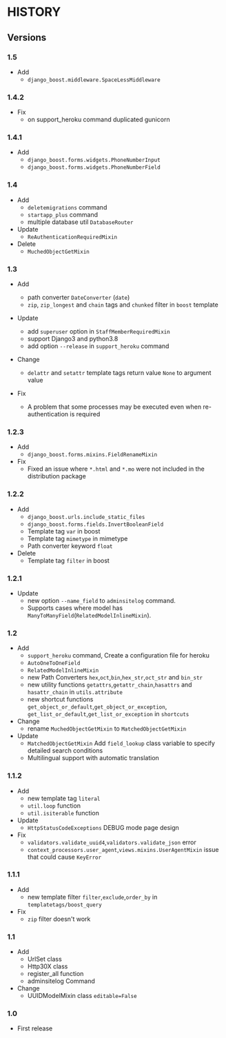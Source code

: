 # HISTORY  

## Versions  

### 1.5  

- Add
  - `django_boost.middleware.SpaceLessMiddleware`

### 1.4.2  

- Fix
  - on support_heroku command duplicated gunicorn

### 1.4.1  

- Add
  - `django_boost.forms.widgets.PhoneNumberInput`
  - `django_boost.forms.widgets.PhoneNumberField`

### 1.4  

- Add
  - `deletemigrations` command
  - `startapp_plus` command
  - multiple database util `DatabaseRouter`
- Update
  - `ReAuthenticationRequiredMixin`
- Delete
  - `MuchedObjectGetMixin`

### 1.3  

- Add
  - path converter `DateConverter` (`date`)
  - `zip`, `zip_longest` and `chain` tags and `chunked` filter in `boost` template

- Update  
  - add `superuser` option in `StaffMemberRequiredMixin`  
  - support Django3 and python3.8
  - add option `--release` in `support_heroku` command

- Change  
  - `delattr` and `setattr` template tags return value `None` to argument value

- Fix  
  - A problem that some processes may be executed even when re-authentication is required

### 1.2.3  

- Add  
  - `django_boost.forms.mixins.FieldRenameMixin`  
- Fix  
  - Fixed an issue where `*.html` and `*.mo` were not included in the distribution package

### 1.2.2  

- Add  
  - `django_boost.urls.include_static_files`  
  - `django_boost.forms.fields.InvertBooleanField`  
  - Template tag `var` in boost  
  - Template tag `mimetype` in mimetype  
  - Path converter keyword `float`  
- Delete  
  - Template tag `filter` in boost

### 1.2.1  

- Update  
  - new option `--name_field` to `adminsitelog` command.  
  - Supports cases where model has `ManyToManyField`(`RelatedModelInlineMixin`).  

### 1.2  

- Add  
  - `support_heroku` command, Create a configuration file for heroku  
  - `AutoOneToOneField`  
  - `RelatedModelInlineMixin`  
  - new Path Converters `hex`,`oct`,`bin`,`hex_str`,`oct_str` and `bin_str`  
  - new utility functions `getattrs`,`getattr_chain`,`hasattrs` and `hasattr_chain` in `utils.attribute`  
  - new shortcut functions `get_object_or_default`,`get_object_or_exception`, `get_list_or_default`,`get_list_or_exception` in `shortcuts`  
- Change  
  - rename `MuchedObjectGetMixin` to `MatchedObjectGetMixin`  
- Update  
  - `MatchedObjectGetMixin` Add `field_lookup` class variable to specify detailed search conditions  
  - Multilingual support with automatic translation  

### 1.1.2  

- Add  
  - new template tag `literal`  
  - `util.loop` function  
  - `util.isiterable` function  
- Update  
  - `HttpStatusCodeExceptions` DEBUG mode page design  
- Fix  
  - `validators.validate_uuid4`,`validators.validate_json` error  
  - `context_processors.user_agent`,`views.mixins.UserAgentMixin` issue that could cause `KeyError`  

### 1.1.1  

- Add  
  - new template filter `filter`,`exclude`,`order_by` in `templatetags/boost_query`
- Fix  
  - `zip` filter doesn't work

### 1.1  

- Add  
  - UrlSet class  
  - Http30X class  
  - register_all function  
  - adminsitelog Command  
- Change  
  - UUIDModelMixin class `editable=False`  

### 1.0  

- First release  
